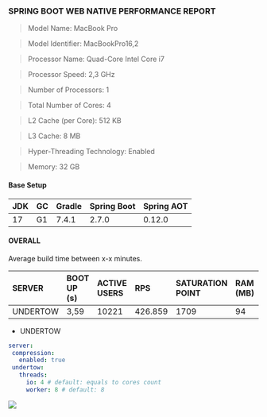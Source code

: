 ### SPRING BOOT WEB NATIVE PERFORMANCE REPORT

> Model Name: MacBook Pro

> Model Identifier: MacBookPro16,2

> Processor Name: Quad-Core Intel Core i7

> Processor Speed: 2,3 GHz

> Number of Processors: 1

> Total Number of Cores: 4

> L2 Cache (per Core): 512 KB

> L3 Cache: 8 MB

> Hyper-Threading Technology: Enabled

> Memory:	32 GB

#### Base Setup

|JDK|GC|Gradle|Spring Boot|Spring AOT|
|:--|:-|:-----|:----------|:---------|
|17 |G1|7.4.1 |2.7.0      |0.12.0    |

####  OVERALL

Average build time between x-x minutes.

|SERVER  |BOOT UP (s)|ACTIVE USERS|RPS    |SATURATION POINT|RAM (MB)| CPU (%)|THREADS (MAX)|POSTGRES CPU (%)|
|:-------|:----------|:-----------|:------|:---------------|:-------|:-------|:------------|:---------------|
|UNDERTOW|3,59       |10221       |426.859|1709            |94      |11      |33           |99              |

* UNDERTOW

``` yaml
server:
 compression:
   enabled: true
 undertow:
   threads:
     io: 4 # default: equals to cores count
     worker: 8 # default: 8

```

 ![](./static/undertow.png)